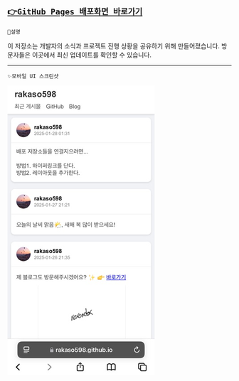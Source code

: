 [`👉GitHub Pages 배포화면 바로가기`](https://rakaso598.github.io)  
---  

`📖설명`  

이 저장소는 개발자의 소식과 프로젝트 진행 상황을 공유하기 위해 만들어졌습니다. 방문자들은 이곳에서 최신 업데이트를 확인할 수 있습니다.  

---  

`✨모바일 UI 스크린샷`   

![✨모바일 UI 스크린샷 - 20250126](/images/thumb_20250128.png)  
